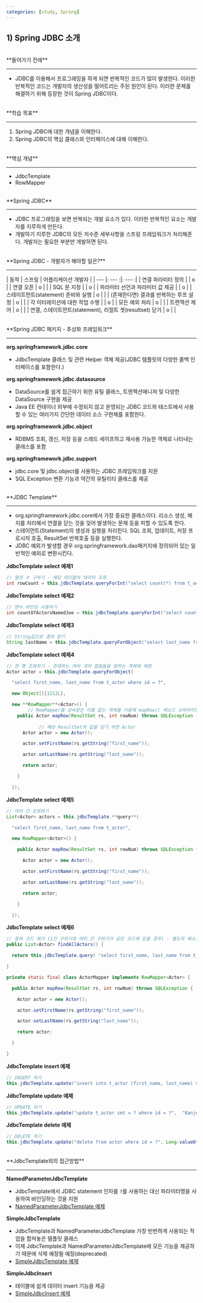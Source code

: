 ```yaml
---
categories: [study, Spring]
---
```


## **1) Spring JDBC 소개**

<br>
**들어가기 전에**

---

- JDBC를 이용해서 프로그래밍을 하게 되면 반복적인 코드가 많이 발생한다. 이러한 반복적인 코드는 개발자의 생산성을 떨어트리는 주된 원인이 된다. 이러한 문제를 해결하기 위해 등장한 것이 Spring JDBC이다.


<br>
**학습 목표**

---

1. Spring JDBC에 대한 개념을 이해한다.
2. Spring JDBC의 핵심 클래스와 인터페이스에 대해 이해한다.


<br>
**핵심 개념**

---

- JdbcTemplate
- RowMapper


<br>
**Spring JDBC**

---

- JDBC 프로그래밍을 보면 반복되는 개발 요소가 있다. 이러한 반복적인 요소는 개발자를 지루하게 만든다.
- 개발하기 지루한 JDBC의 모든 저수준 세부사항을 스프링 프레임워크가 처리해준다. 개발자는 필요한 부분만 개발하면 된다.


<br>
**Spring JDBC - 개발자가 해야할 일은?**

---

| 동작 | 스프링 | 어플리케이션 개발자 |
| --- |: --- :|: --- :|
| 연결 파라미터 정의 |  | o |
| 연결 오픈 | o |  |
| SQL 문 지정 |  | o |
| 파라미터 선언과 파라미터 값 제공 |  | o |
| 스테이트먼트(statement) 준비와 실행 | o |  |
| (존재한다면) 결과를 반복하는 루프 설정 | o |  |
| 각 이터레이션에 대한 작업 수행 |  | o |
| 모든 예외 처리 | o |  |
| 트랜잭션 제어 | o |  |
| 연결, 스테이트먼트(statement), 리절트 셋(resultset) 닫기 | o |  |


<br>
**Spring JDBC 패키지 - 추상화 프레임워크**

---

**org.springframework.jdbc.core**

- JdbcTemplate 클래스 및 관련 Helper 객체 제공(JDBC 템플릿의 다양한 콜백 인터페이스를 포함한다.)

**org.springframework.jdbc.datasource**

- DataSource를 쉽게 접근하기 위한 유틸 클래스, 트랜젝션매니져 및 다양한 DataSource 구현을 제공
- Java EE 컨테이너 외부에 수정되지 않고 운영되는 JDBC 코드와 테스트에서 사용할 수 있는 여러가지 간단한 데이터 소스 구현체를 포함한다.

**org.springframework.jdbc.object**

- RDBMS 조회, 갱신, 저장 등을 스레드 세이프하고 재사용 가능한 객체로 나타내는 클래스를 포함

**org.springframework.jdbc.support**

- jdbc.core 및 jdbc.object를 사용하는 JDBC 프레임워크를 지원
- SQL Exception 변환 기능과 약간의 유틸리티 클래스를 제공


<br>
**JDBC Template**

---

- org.springframework.jdbc.core에서 가장 중요한 클래스이다. 리소스 생성, 해지를 처리해서 연결을 닫는 것을 잊어 발생하는 문제 등을 피할 수 있도록 한다.
- 스테이먼트(Statement)의 생성과 실행을 처리힌다. SQL 조회, 업데이트, 저장 프로시저 호출, ResultSet 반복호출 등을 실행한다.
- JDBC 예외가 발생할 경우 org.springframework.dao패키지에 정의되어 있는 일반적인 예외로 변환시킨다.

**JdbcTemplate select 예제1**

```java
// 열의 수 구하기 - 해당 테이블의 데이터 조회
int rowCount = this.jdbcTemplate.queryForInt("select count(*) from t_actor");
```

**JdbcTemplate select 예제2**

```java
// 변수 바인딩 사용하기
int countOfActorsNamedJoe = this.jdbcTemplate.queryForInt("select count(*) from t_actor where first_name = ?", "Joe");
```

**JdbcTemplate select 예제3**

```java
// String값으로 결과 받기
String lastName = this.jdbcTemplate.queryForObject("select last_name from t_actor where id = ?", new Object[]{1212L}, String.class);
```

**JdbcTemplate select 예제4**

```java
// 한 행 조회하기 - 존재하는 여러 개의 컬럼들을 원하는 객체에 매핑 
Actor actor = this.jdbcTemplate.queryForObject(

  "select first_name, last_name from t_actor where id = ?",

  new Object[]{1212L},

  new **RowMapper**<Actor>() { 
		// RowMapper를 상속받은 이름 없는 객체를 이용해 mapRow() 메소드 오버라이딩 
    public Actor mapRow(ResultSet rs, int rowNum) throws SQLException {
			
			// 해당 ResultSet의 값을 담기 위한 Actor 
      Actor actor = new Actor();

      actor.setFirstName(rs.getString("first_name"));

      actor.setLastName(rs.getString("last_name"));

      return actor;

    }

  });
```

**JdbcTemplate select 예제5**

```java
// 여러 건 조회하기
List<Actor> actors = this.jdbcTemplate.**query**(

  "select first_name, last_name from t_actor",

  new RowMapper<Actor>() {

    public Actor mapRow(ResultSet rs, int rowNum) throws SQLException {

      Actor actor = new Actor();

      actor.setFirstName(rs.getString("first_name"));

      actor.setLastName(rs.getString("last_name"));

      return actor;

    }

  });
```

**JdbcTemplate select 예제6**

```java
// 중복 코드 제거 (1건 구하기와 여러 건 구하기가 같은 코드에 있을 경우) - 별도의 메소드로 추출
public List<Actor> findAllActors() {

  return this.jdbcTemplate.query( "select first_name, last_name from t_actor", new ActorMapper());

}

private static final class ActorMapper implements RowMapper<Actor> {

  public Actor mapRow(ResultSet rs, int rowNum) throws SQLException {

    Actor actor = new Actor();

    actor.setFirstName(rs.getString("first_name"));

    actor.setLastName(rs.getString("last_name"));

    return actor;

  }

}
```

**JdbcTemplate insert 예제**

```java
// INSERT 하기
this.jdbcTemplate.update("insert into t_actor (first_name, last_name) values (?, ?)",  "Leonor", "Watling");
```

**JdbcTemplate update 예제**

```java
// UPDATE 하기
this.jdbcTemplate.update("update t_actor set = ? where id = ?",  "Banjo", 5276L);
```

**JdbcTemplate delete 예제**

```java
// DELETE 하기
this.jdbcTemplate.update("delete from actor where id = ?", Long.valueOf(actorId));
```


<br>
**JdbcTemplate외의 접근방법**

---

**NamedParameterJdbcTemplate**

- JdbcTemplate에서 JDBC statement 인자를 `?`를 사용하는 대신 파라미터명을 사용하여 바인딩하는 것을 지원
- [NamedParameterJdbcTemplate 예제](https://docs.spring.io/spring/docs/current/spring-framework-reference/data-access.html#jdbc-NamedParameterJdbcTemplate)

**SimpleJdbcTemplate**

- JdbcTemplate과 NamedParameterJdbcTemplate 가장 빈번하게 사용되는 작업을 합쳐놓은 템플릿 클래스
- 이제 JdbcTemplate과 NamedParameterJdbcTemplate에 모든 기능을 제공하기 때문에 삭제 예정될 예정(deprecated)
- [SimpleJdbcTemplate 예제](https://www.concretepage.com/spring/simplejdbctemplate-spring-example)

**SimpleJdbcInsert**

- 테이블에 쉽게 데이터 insert 기능을 제공
- [SimpleJdbcInsert 예제](https://www.tutorialspoint.com/springjdbc/springjdbc_simplejdbcinsert.htm)